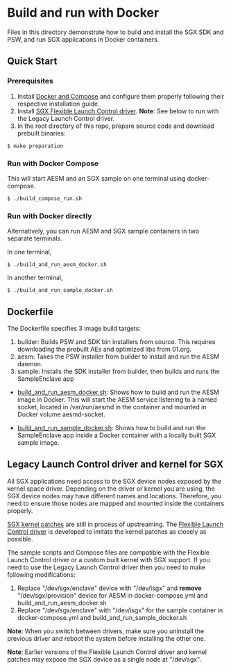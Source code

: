 # Build and run with Docker

Files in this directory demonstrate how to build and install the SGX SDK and PSW, and run SGX applications in Docker containers.

## Quick Start

###  Prerequisites
1. Install [Docker and Compose](https://docs.docker.com/) and configure them properly following their respective installation guide.
2. Install [SGX Flexible Launch Control driver](https://github.com/intel/SGXDataCenterAttestationPrimitives/tree/master/driver/linux). **Note**: See below to run with the Legacy Launch Control driver.
3. In the root directory of this repo, prepare source code and download prebuilt binaries:
```
$ make preparation
```

### Run with Docker Compose
This will start AESM and an SGX sample on one terminal using docker-compose.
```
$ ./build_compose_run.sh
```

### Run with Docker directly

Alternatively, you can run AESM and SGX sample containers in two separate terminals.

In one terminal,
```
$ ./build_and_run_aesm_docker.sh
```
In another terminal,
```
$ ./build_and_run_sample_docker.sh
```

## Dockerfile

The Dockerfile specifies 3 image build targets:
1. builder: Builds PSW and SDK bin installers from source. This requires downloading the prebuilt AEs and optimized libs from 01.org.
2. aesm: Takes the PSW installer from builder to install and run the AESM daemon.
3. sample: Installs the SDK installer from builder, then builds and runs the SampleEnclave app

- [build_and_run_aesm_docker.sh](./build_and_run_aesm_docker.sh): Shows how to build and run the AESM image in Docker. This will start the AESM service listening to a named socket, located in /var/run/aesmd in the container and mounted in Docker volume aesmd-socket.

- [build_and_run_sample_docker.sh](./build_and_run_sample_docker.sh): Shows how to build and run the SampleEnclave app inside a Docker container with a locally built SGX sample image.

## Legacy Launch Control driver and kernel for SGX

All SGX applications need access to the SGX device nodes exposed by the kernel space driver. Depending on the driver or kernel you are using, the SGX device nodes may have different names and locations. Therefore, you need to ensure those nodes are mapped and mounted inside the containers properly.


[SGX kernel patches](https://github.com/jsakkine-intel/linux-sgx/commits/master) are still in process of upstreaming.
The [Flexible Launch Control driver](https://github.com/intel/SGXDataCenterAttestationPrimitives/tree/master/driver) is developed to imitate the kernel patches as closely as possible.

The sample scripts and Compose files are compatible with the Flexible Launch Control driver or a custom built kernel with SGX support. If you need to use the Legacy Launch Control driver then you need to make following modifications:
1. Replace "/dev/sgx/enclave" device with "/dev/isgx" and **remove** "/dev/sgx/provision" device for AESM in docker-compose.yml and build_and_run_aesm_docker.sh
2. Replace "/dev/sgx/enclave" with "/dev/isgx" for the sample container in docker-compose.yml and build_and_run_sample_docker.sh

**Note**: When you switch between drivers, make sure you uninstall the previous driver and reboot the system before installing the other one.

**Note**: Earlier versions of the Flexible Launch Control driver and kernel patches may expose the SGX device as a single node at "/dev/sgx".
